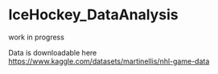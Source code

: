 # IceHockey_DataAnalysis

work in progress

Data is downloadable here https://www.kaggle.com/datasets/martinellis/nhl-game-data